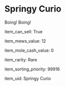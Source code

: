 # Springy Curio

Boing! Boing!

item_can_sell: True

item_mews_value: 12

item_mole_cash_value: 0

item_rarity: Rare

item_sorting_priority: 99916

item_uid: Springy Curio